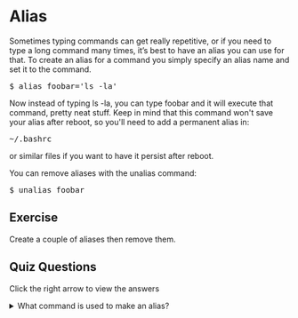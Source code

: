 # Alias

Sometimes typing commands can get really repetitive, or if you need to type a long command many times, it’s best to have an alias you can use for that. To create an alias for a command you simply specify an alias name and set it to the command. 

<pre>$ alias foobar='ls -la'</pre>

Now instead of typing ls -la, you can type foobar and it will execute that command, pretty neat stuff. Keep in mind that this command won't save your alias after reboot, so you'll need to add a permanent alias in:

<pre>~/.bashrc</pre>

or similar files if you want to have it persist after reboot.

You can remove aliases with the unalias command: 

<pre>$ unalias foobar</pre>

## Exercise

Create a couple of aliases then remove them.

## Quiz Questions 

Click the right arrow to view the answers

<details>
<summary>What command is used to make an alias?</summary>
alias
</details>
